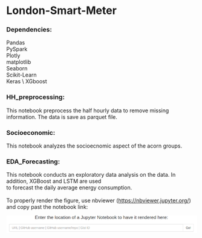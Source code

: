 # London-Smart-Meter
### Dependencies:
Pandas \
PySpark \
Plotly \
matplotlib \
Seaborn \
Scikit-Learn \
Keras \ 
XGboost

### HH_preprocessing: 
This notebook preprocess the half hourly data to remove missing information. The data is save as parquet file. 
### Socioeconomic: 
This notebook analyzes the socioecnomic aspect of the acorn groups.
### EDA_Forecasting: 
This notebook conducts an exploratory data analysis on the data. In addition, XGBoost and LSTM are used \
to forecast the daily average energy consumption. \
\
To properly render the figure, use nbviewer (https://nbviewer.jupyter.org/) and copy past the notebook link:
 
 ![alt text](nbviewer.png)
